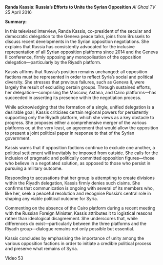 **Randa Kassis: Russia’s Efforts to Unite the Syrian Opposition** _Al Ghad TV_ 25 April 2016

**Summary:**

In this televised interview, Randa Kassis, co-president of the secular and democratic delegation to the Geneva peace talks, joins from Brussels to discuss recent developments in the Syrian opposition negotiations. She explains that Russia has consistently advocated for the inclusive representation of all Syrian opposition platforms since 2014 and the Geneva II conference, firmly opposing any monopolisation of the opposition delegation—particularly by the Riyadh platform.

Kassis affirms that Russia’s position remains unchanged: all opposition factions must be represented in order to reflect Syria’s social and political diversity. She stresses that previous failures, such as Geneva II, were largely the result of excluding certain groups. Through sustained efforts, her delegation—comprising the Moscow, Astana, and Cairo platforms—has succeeded in asserting its presence within the negotiation process.

While acknowledging that the formation of a single, unified delegation is a desirable goal, Kassis criticises certain regional powers for persistently supporting only the Riyadh platform, which she views as a key obstacle to progress. She proposes either a comprehensive merger of the various platforms or, at the very least, an agreement that would allow the opposition to present a joint political paper in response to that of the Syrian government.

Kassis warns that if opposition factions continue to exclude one another, a political settlement will inevitably be imposed from outside. She calls for the inclusion of pragmatic and politically committed opposition figures—those who believe in a negotiated solution, as opposed to those who persist in pursuing a military outcome.

Responding to accusations that her group is attempting to create divisions within the Riyadh delegation, Kassis firmly denies such claims. She confirms that communication is ongoing with several of its members who, like her, seek a peaceful resolution and recognise Russia’s central role in shaping any viable political outcome for Syria.

Commenting on the absence of the Cairo platform during a recent meeting with the Russian Foreign Minister, Kassis attributes it to logistical reasons rather than ideological disagreement. She underscores that, while differences do exist—particularly between the three platforms and the Riyadh group—dialogue remains not only possible but essential.

Kassis concludes by emphasising the importance of unity among the various opposition factions in order to initiate a credible political process and preserve what remains of Syria.

Video 53